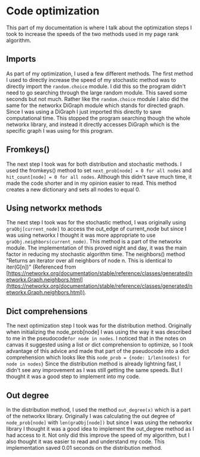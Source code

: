 Code optimization
=================
This part of my documentation is where I talk about the optimization steps I took to increase the speeds of the two 
methods used in my page rank algorithm.

## Imports
As part of my optimization, I used a few different methods. The first method I used to directly increase the speed of my stochastic
method was to directly import the ```random.choice``` module. I did this so the program didn't need to go searching through the
large random module. This saved some seconds but not much. Rather like the ```random.choice``` module I also did the same for the networkx DiGraph
module which stands for directed graph. Since I was using a DiGraph I just imported this directly to save computational time. This stopped the program searching though the whole
networkx library, and instead it directly accesses DiGraph which is the specific graph I was using for this program.


## Fromkeys()
The next step I took was for both distribution and stochastic methods. I used the fromkeys() method to set ```next_prob[node] = 0 for all nodes```
and ```hit_count[node] = 0 for all nodes```. Although this didn't save much time, it made the code shorter and in my opinion easier to read.
This method creates a new dictionary and sets all nodes to equal 0.

## Using networkx methods
The next step I took was for the stochastic method, I was originally using ```graObj[current_node]``` to access the out_edge of current_node
but since I was using networkx I thought it was more appropriate to use ```graObj.neighbors(current_node)```. This method is a part of
the networkx module. The implementation of this proved night and day, it was the main factor in reducing my stochastic 
algorithm time. The neighbors() method "Returns an iterator over all neighbors of node n. This is identical to iter(G[n])" (Referenced from 
 [https://networkx.org/documentation/stable/reference/classes/generated/networkx.Graph.neighbors.html](https://networkx.org/documentation/stable/reference/classes/generated/networkx.Graph.neighbors.html)).

## Dict comprehensions
The next optimization step I took was for the distribution method. Originally when initializing the node_prob[node] I was 
using the way it was described to me in the pseudocode```for node in nodes```. I noticed that in the notes on canvas it suggested using a list or dict 
comprehension to optimize, so I took advantage of this advice and made that part of the pseudocode into a dict comprehension which
looks like this ```node_prob = {node: 1/len(nodes) for node in nodes}```
Since the distribution method is already lightning fast, I didn't see any improvement as I was still getting the same
speeds. But I thought it was a good step to implement into my code.

## Out degree
In the distribution method, I used the method ```out_degree(x)``` which is a part of the networkx library. Originally I was calculating
the out degree of ```node_prob[node]``` with ```len(graObj[node])``` but since I was using the networkx library I thought it was a good idea to
implement the out_degree method as I had access to it. Not only did this improve the speed of my algorithm, but I also 
thought it was easier to read and understand my code. This implementation saved 0.01 seconds on the distribution method.